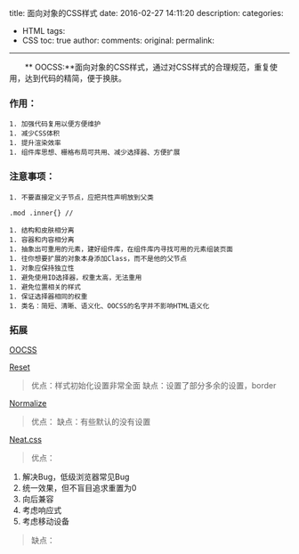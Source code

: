 title: 面向对象的CSS样式
date: 2016-02-27 14:11:20
description: 
categories:
- HTML
tags:
- CSS
toc: true
author:
comments:
original:
permalink: 
---
　　** OOCSS:**面向对象的CSS样式，通过对CSS样式的合理规范，重复使用，达到代码的精简，便于换肤。
<!-- more -->



### 作用：

```
1. 加强代码复用以便方便维护
1. 减少CSS体积
1. 提升渲染效率
1. 组件库思想、栅格布局可共用、减少选择器、方便扩展
```
### 注意事项：

```
1. 不要直接定义子节点，应把共性声明放到父类

.mod .inner{} //

1. 结构和皮肤相分离
1. 容器和内容相分离
1. 抽象出可重用的元素，建好组件库，在组件库内寻找可用的元素组装页面
1. 往你想要扩展的对象本身添加Class，而不是他的父节点
1. 对象应保持独立性
1. 避免使用ID选择器，权重太高，无法重用
1. 避免位置相关的样式
1. 保证选择器相同的权重
1. 类名：简短、清晰、语义化、OOCSS的名字并不影响HTML语义化
```

### 拓展
[OOCSS](http://oocss.org "面向对象的CSS网站")

[Reset](htto://meyerweb.com/eric/tools/css/reset/ "")
>优点：样式初始化设置非常全面
缺点：设置了部分多余的设置，border

[Normalize](http://github.com/necolas/normalize.css "")
>优点：
缺点：有些默认的没有设置

[Neat.css](http://thx.github.io/cube/doc/neat/)
>优点：
1. 解决Bug，低级浏览器常见Bug
1. 统一效果，但不盲目追求重置为0
1. 向后兼容
1. 考虑响应式
1. 考虑移动设备

>缺点：